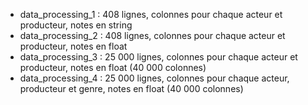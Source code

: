 * data_processing_1 : 408 lignes, colonnes pour chaque acteur et producteur, notes en string
* data_processing_2 : 408 lignes, colonnes pour chaque acteur et producteur, notes en float
* data_processing_3 : 25 000 lignes, colonnes pour chaque acteur et producteur, notes en float (40 000 colonnes)
* data_processing_4 : 25 000 lignes, colonnes pour chaque acteur, producteur et genre, notes en float (40 000 colonnes)
